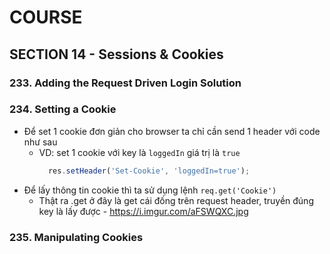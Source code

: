# COURSE

## SECTION 14 - Sessions & Cookies

### 233. Adding the Request Driven Login Solution

### 234. Setting a Cookie

- Để set 1 cookie đơn giản cho browser ta chỉ cần send 1 header với code như sau 
  - VD: set 1 cookie với key là `loggedIn` giá trị là `true`
    ```javascript
      res.setHeader('Set-Cookie', 'loggedIn=true');
    ```
- Để lấy thông tin cookie thì ta sử dụng lệnh `req.get('Cookie')`
  - Thật ra .get ở đây là get cái đống trên request header, truyền đúng key là lấy được - https://i.imgur.com/aFSWQXC.jpg 

### 235. Manipulating Cookies

